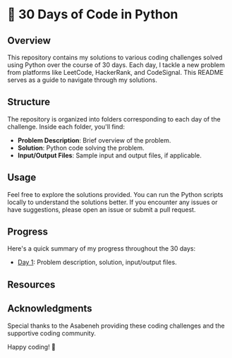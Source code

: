 # 🐍 30 Days of Code in Python

## Overview

This repository contains my solutions to various coding challenges solved using Python over the course of 30 days. Each day, I tackle a new problem from platforms like LeetCode, HackerRank, and CodeSignal. This README serves as a guide to navigate through my solutions.

## Structure

The repository is organized into folders corresponding to each day of the challenge. Inside each folder, you'll find:

- **Problem Description**: Brief overview of the problem.
- **Solution**: Python code solving the problem.
- **Input/Output Files**: Sample input and output files, if applicable.

## Usage

Feel free to explore the solutions provided. You can run the Python scripts locally to understand the solutions better. If you encounter any issues or have suggestions, please open an issue or submit a pull request.

## Progress

Here's a quick summary of my progress throughout the 30 days:

- [Day 1](Day1/): Problem description, solution, input/output files.


## Resources


## Acknowledgments

Special thanks to the Asabeneh providing these coding challenges and the supportive coding community.

Happy coding! 🚀
